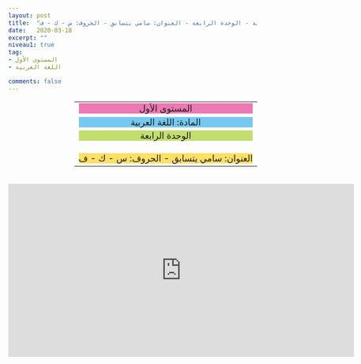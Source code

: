 ```yaml
---
layout: post
title:  "المستوى الأول - مادة اللغة العربية - الوحدة الرابعة - العنوان: سامي يتسابق - الحروف: س - ك - ف"
date:   2020-03-18
excerpt: ""
niveau1: true
tag:
- المستوى الأول 
- اللغة العربية

comments: false
---
```

<center>
<table dir="rtl" style="width: 100%; text-align: center; font-size: large;"><tbody>
<tr><td><div style="background-color: #ec79b3;"><span>
المستوى الأول
</span></div></td></tr>
<tr><td><div style="background-color: #75c9f0; "><span>
المادة: اللغة العربية
</span></div></td></tr>
<tr><td><div style="background-color: #c2de6e; "><span>
 الوحدة الرابعة

</span></div></td></tr><tr>
<td><div style="background-color: #ffe066; ">
 العنوان: سامي يتسابق - الحروف: س - ك - ف

</div></td></tr>
</tbody></table><br>
<iframe width="700px" height="350px" src="https://www.youtube.com/embed/4n97F424Fhc?rel=0&controls=1&showinfo=0&modestbranding=1&enablejsapi=1" allowfullscreen frameborder="0" ></iframe>
</center>


